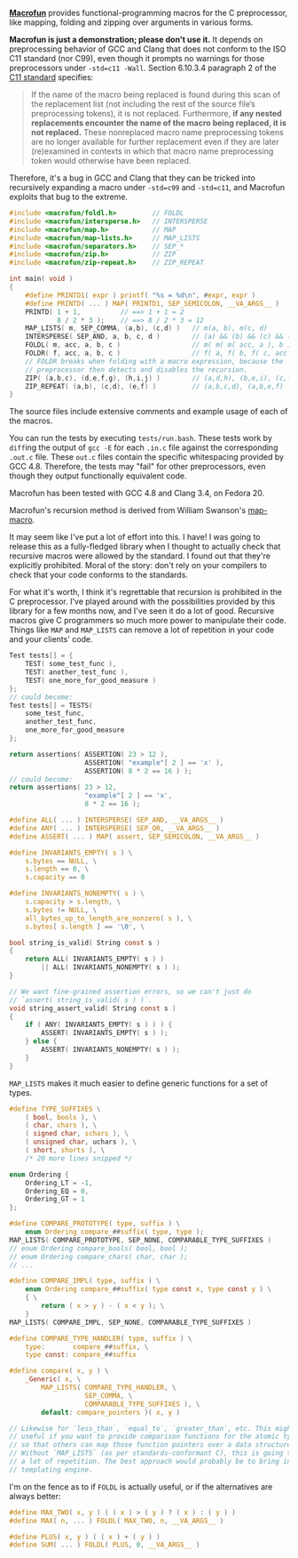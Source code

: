 
**[Macrofun](https://github.com/mcinglis/macrofun)** provides functional-programming macros for the C preprocessor, like mapping, folding and zipping over arguments in various forms.

 **Macrofun is just a demonstration; please don't use it.** It depends on preprocessing behavior of GCC and Clang that does not conform to the ISO C11 standard (nor C99), even though it prompts no warnings for those preprocessors under `-std=c11 -Wall`. Section 6.10.3.4 paragraph 2 of the [C11 standard](http://www.open-std.org/jtc1/sc22/wg14/www/docs/n1570.pdf) specifies:

> If the name of the macro being replaced is found during this scan of the replacement list (not including the rest of the source file’s preprocessing tokens), it is not replaced. Furthermore, **if any nested replacements encounter the name of the macro being replaced, it is not replaced.** These nonreplaced macro name preprocessing tokens are no longer available for further replacement even if they are later (re)examined in contexts in which that macro name preprocessing token would otherwise have been replaced.

Therefore, it's a bug in GCC and Clang that they can be tricked into recursively expanding a macro under `-std=c99` and `-std=c11`, and Macrofun exploits that bug to the extreme.

``` c
#include <macrofun/foldl.h>         // FOLDL
#include <macrofun/intersperse.h>   // INTERSPERSE
#include <macrofun/map.h>           // MAP
#include <macrofun/map-lists.h>     // MAP_LISTS
#include <macrofun/separators.h>    // SEP_*
#include <macrofun/zip.h>           // ZIP
#include <macrofun/zip-repeat.h>    // ZIP_REPEAT

int main( void )
{
    #define PRINTD1( expr ) printf( "%s = %d\n", #expr, expr )
    #define PRINTD( ... ) MAP( PRINTD1, SEP_SEMICOLON, __VA_ARGS__ )
    PRINTD( 1 + 1,          // ==> 1 + 1 = 2
            8 / 2 * 3 );    // ==> 8 / 2 * 3 = 12
    MAP_LISTS( m, SEP_COMMA, (a,b), (c,d) )   // m(a, b), m(c, d)
    INTERSPERSE( SEP_AND, a, b, c, d )        // (a) && (b) && (c) && (d)
    FOLDL( m, acc, a, b, c )                  // m( m( m( acc, a ), b ), c )
    FOLDR( f, acc, a, b, c )                  // f( a, f( b, f( c, acc ) ) )
    // FOLDR breaks when folding with a macro expression, because the
    // preprocessor then detects and disables the recursion.
    ZIP( (a,b,c), (d,e,f,g), (h,i,j) )        // (a,d,h), (b,e,i), (c,f,j)
    ZIP_REPEAT( (a,b), (c,d), (e,f) )         // (a,b,c,d), (a,b,e,f)
}
```

The source files include extensive comments and example usage of each of the macros.

You can run the tests by executing `tests/run.bash`. These tests work by `diff`ing the output of `gcc -E` for each `.in.c` file against the corresponding `.out.c` file. These `out.c` files contain the specific whitespacing provided by GCC 4.8. Therefore, the tests may "fail" for other preprocessors, even though they output functionally equivalent code.

Macrofun has been tested with GCC 4.8 and Clang 3.4, on Fedora 20.

Macrofun's recursion method is derived from William Swanson's [map-macro](https://github.com/swansontec/map-macro).

It may seem like I've put a lot of effort into this. I have! I was going to release this as a fully-fledged library when I thought to actually check that recursive macros were allowed by the standard. I found out that they're explicitly prohibited. Moral of the story: don't rely on your compilers to check that your code conforms to the standards.

For what it's worth, I think it's regrettable that recursion is prohibited in the C preprocessor. I've played around with the possibilities provided by this library for a few months now, and I've seen it do a lot of good. Recursive macros give C programmers so much more power to manipulate their code. Things like `MAP` and `MAP_LISTS` can remove a lot of repetition in your code and your clients' code.

``` c
Test tests[] = {
    TEST( some_test_func ),
    TEST( another_test_func ),
    TEST( one_more_for_good_measure )
};
// could become:
Test tests[] = TESTS(
    some_test_func,
    another_test_func,
    one_more_for_good_measure
};

return assertions( ASSERTION( 23 > 12 ),
                   ASSERTION( "example"[ 2 ] == 'x' ),
                   ASSERTION( 8 * 2 == 16 ) );
// could become:
return assertions( 23 > 12,
                   "example"[ 2 ] == 'x',
                   8 * 2 == 16 );
```

``` c
#define ALL( ... ) INTERSPERSE( SEP_AND, __VA_ARGS__ )
#define ANY( ... ) INTERSPERSE( SEP_OR, __VA_ARGS__ )
#define ASSERT( ... ) MAP( assert, SEP_SEMICOLON, __VA_ARGS__ )

#define INVARIANTS_EMPTY( s ) \
    s.bytes == NULL, \
    s.length == 0, \
    s.capacity == 0

#define INVARIANTS_NONEMPTY( s ) \
    s.capacity > s.length, \
    s.bytes != NULL, \
    all_bytes_up_to_length_are_nonzero( s ), \
    s.bytes[ s.length ] == '\0', \

bool string_is_valid( String const s )
{
    return ALL( INVARIANTS_EMPTY( s ) )
        || ALL( INVARIANTS_NONEMPTY( s ) );
}

// We want fine-grained assertion errors, so we can't just do
// `assert( string_is_valid( s ) )`.
void string_assert_valid( String const s )
{
    if ( ANY( INVARIANTS_EMPTY( s ) ) ) {
        ASSERT( INVARIANTS_EMPTY( s ) );
    } else {
        ASSERT( INVARIANTS_NONEMPTY( s ) );
    }
}
```

`MAP_LISTS` makes it much easier to define generic functions for a set of types.

``` c
#define TYPE_SUFFIXES \
    ( bool, bools ), \
    ( char, chars ), \
    ( signed char, schars ), \
    ( unsigned char, uchars ), \
    ( short, shorts ), \
    /* 20 more lines snipped */

enum Ordering {
    Ordering_LT = -1,
    Ordering_EQ = 0,
    Ordering_GT = 1
};

#define COMPARE_PROTOTYPE( type, suffix ) \
    enum Ordering compare_##suffix( type, type );
MAP_LISTS( COMPARE_PROTOTYPE, SEP_NONE, COMPARABLE_TYPE_SUFFIXES )
// enum Ordering compare_bools( bool, bool );
// enum Ordering compare_chars( char, char );
// ...

#define COMPARE_IMPL( type, suffix ) \
    enum Ordering compare_##suffix( type const x, type const y ) \
    { \
        return ( x > y ) - ( x < y ); \
    }
MAP_LISTS( COMPARE_IMPL, SEP_NONE, COMPARABLE_TYPE_SUFFIXES )

#define COMPARE_TYPE_HANDLER( type, suffix ) \
    type:       compare_##suffix, \
    type const: compare_##suffix

#define compare( x, y ) \
    _Generic( x, \
        MAP_LISTS( COMPARE_TYPE_HANDLER, \
                   SEP_COMMA, \
                   COMPARABLE_TYPE_SUFFIXES ), \
        default: compare_pointers )( x, y )

// Likewise for `less_than`, `equal_to`, `greater_than`, etc. This might be
// useful if you want to provide comparison functions for the atomic types,
// so that others can map those function pointers over a data structure.
// Without `MAP_LISTS` (as per standards-conformant C), this is going to be
// a lot of repetition. The best approach would probably be to bring in a
// templating engine.
```

I'm on the fence as to if `FOLDL` is actually useful, or if the alternatives are always better:

``` c
#define MAX_TWO( x, y ) ( ( x ) > ( y ) ? ( x ) : ( y ) )
#define MAX( n, ... ) FOLDL( MAX_TWO, n, __VA_ARGS__ )

#define PLUS( x, y ) ( ( x ) + ( y ) )
#define SUM( ... ) FOLDL( PLUS, 0, __VA_ARGS__ )
```

